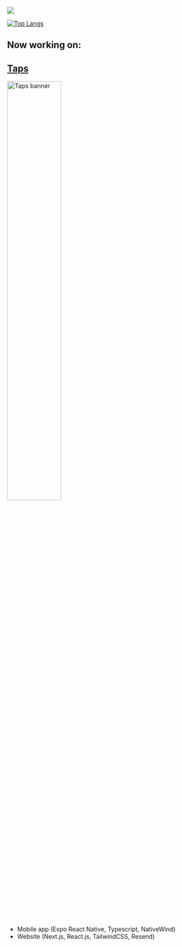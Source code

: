 <img src="https://skillicons.dev/icons?perline=8&i=ts%2Cbun%2Cpy%2Creact%2Ctailwind%2Cdiscordjs%2Candroidstudio%2Cgit"></img>

[![Top Langs](https://github-readme-stats-dun-six-48.vercel.app/api/top-langs/?username=letruxux&layout=compact)](https://github.com/anuraghazra/github-readme-stats)

## Now working on:

## [Taps](https://taps-app.com)

<a href="https://taps-app.com">
  <img src="https://fstkcqbdhbozrnblcyyl.supabase.co/storage/v1/object/public/public-images/banner.png" alt="Taps banner" style="width: 50%;" />
</a>

* Mobile app (Expo React Native, Typescript, NativeWind)
* Website (Next.js, React.js, TailwindCSS, Resend)
